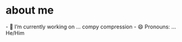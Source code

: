 # about me

<!--
**dukeleto257/dukeleto257** is a ✨ _special_ ✨ repository because its `README.md` (this file) appears on your GitHub profile.
--!>

- 🔭 I’m currently working on ... compy compression
- 😄 Pronouns: ... He/Him
  

